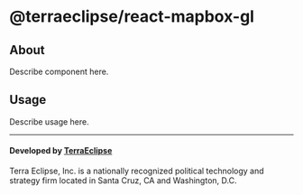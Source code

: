 @terraeclipse/react-mapbox-gl
==========================

About
-----

Describe component here.

Usage
-----

Describe usage here.

- - -

#### Developed by [TerraEclipse](https://github.com/TerraEclipse)

Terra Eclipse, Inc. is a nationally recognized political technology and
strategy firm located in Santa Cruz, CA and Washington, D.C.
